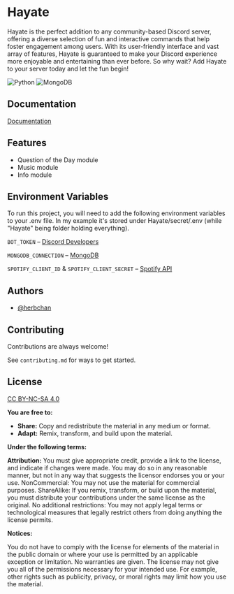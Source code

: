 # Hayate
Hayate is the perfect addition to any community-based Discord server, offering a diverse selection of fun and interactive commands that help foster engagement among users. With its user-friendly interface and vast array of features, Hayate is guaranteed to make your Discord experience more enjoyable and entertaining than ever before. So why wait? Add Hayate to your server today and let the fun begin!

![Python](https://img.shields.io/badge/python-3670A0?style=for-the-badge&logo=python&logoColor=ffdd54) 
![MongoDB](https://img.shields.io/badge/MongoDB-%234ea94b.svg?style=for-the-badge&logo=mongodb&logoColor=white)

## Documentation
[Documentation](#Documentation)

## Features
- Question of the Day module
- Music module
- Info module

## Environment Variables
To run this project, you will need to add the following environment variables to your .env file. In my example it's stored under Hayate/secret/.env (while "Hayate" being folder holding everything).

`BOT_TOKEN` – [Discord Developers](https://discord.com/developers/applications/)

`MONGODB_CONNECTION` – [MongoDB](https://www.mongodb.com/)

`SPOTIFY_CLIENT_ID` & `SPOTIFY_CLIENT_SECRET` – [Spotify API](https://developer.spotify.com/)

## Authors
- [@herbchan](https://www.github.com/herb-chan)

## Contributing
Contributions are always welcome!

See `contributing.md` for ways to get started.

## License
[CC BY-NC-SA 4.0](https://creativecommons.org/licenses/by-nc-sa/4.0/legalcode)

**You are free to:**

- **Share:** Copy and redistribute the material in any medium or format.
- **Adapt:** Remix, transform, and build upon the material.

**Under the following terms:**

**Attribution:** You must give appropriate credit, provide a link to the license, and indicate if changes were made. You may do so in any reasonable manner, but not in any way that suggests the licensor endorses you or your use.
NonCommercial: You may not use the material for commercial purposes.
ShareAlike: If you remix, transform, or build upon the material, you must distribute your contributions under the same license as the original.
No additional restrictions: You may not apply legal terms or technological measures that legally restrict others from doing anything the license permits.

**Notices:**

You do not have to comply with the license for elements of the material in the public domain or where your use is permitted by an applicable exception or limitation.
No warranties are given. The license may not give you all of the permissions necessary for your intended use. For example, other rights such as publicity, privacy, or moral rights may limit how you use the material.


